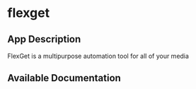 # flexget

## App Description

FlexGet is a multipurpose automation tool for all of your media

## Available Documentation

